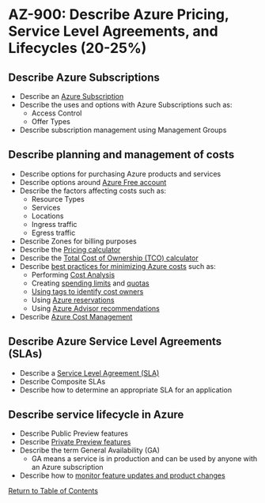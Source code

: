 # AZ-900: Describe Azure Pricing, Service Level Agreements, and Lifecycles (20-25%)

## Describe Azure Subscriptions

* Describe an [Azure Subscription](https://docs.microsoft.com/en-us/azure/architecture/cloud-adoption/getting-started/azure-resource-access#what-is-an-azure-subscription)
* Describe the uses and options with Azure Subscriptions such as:
    * Access Control
    * Offer Types
* Describe subscription management using Management Groups

## Describe planning and management of costs

* Describe options for purchasing Azure products and services
* Describe options around [Azure Free account](https://azure.microsoft.com/en-ca/free/free-account-faq/)
* Describe the factors affecting costs such as:
    * Resource Types
    * Services
    * Locations
    * Ingress traffic
    * Egress traffic
* Describe Zones for billing purposes
* Describe the [Pricing calculator](https://azure.microsoft.com/en-ca/pricing/calculator/)
* Describe the [Total Cost of Ownership (TCO) calculator](https://azure.microsoft.com/en-ca/pricing/tco/)
* Describe [best practices for minimizing Azure costs](https://docs.microsoft.com/en-us/azure/billing/billing-getting-started) such as:
    * Performing [Cost Analysis](https://docs.microsoft.com/en-us/azure/cost-management/quick-acm-cost-analysis)
    * Creating [spending limits](https://docs.microsoft.com/en-us/azure/billing/billing-spending-limit) and [quotas](https://docs.microsoft.com/en-us/azure/azure-subscription-service-limits)
    * [Using tags to identify cost owners](https://docs.microsoft.com/en-us/azure/azure-resource-manager/resource-group-using-tags)
    * Using [Azure reservations](https://azure.microsoft.com/en-ca/reservations/)
    * Using [Azure Advisor recommendations](https://docs.microsoft.com/en-ca/azure/advisor/advisor-overview)
* Describe [Azure Cost Management](https://docs.microsoft.com/en-us/azure/cost-management/overview-cost-mgt)

## Describe Azure Service Level Agreements (SLAs)

* Describe a [Service Level Agreement (SLA)](https://azure.microsoft.com/en-ca/support/legal/sla/)
* Describe Composite SLAs
* Describe how to determine an appropriate SLA for an application

## Describe service lifecycle in Azure

* Describe Public Preview features
* Describe [Private Preview features](https://azure.microsoft.com/en-ca/support/legal/preview-supplemental-terms/)
* Describe the term General Availability (GA)
    * GA means a service is in production and can be used by anyone with an Azure subscription
* Describe how to [monitor feature updates and product changes](https://azure.microsoft.com/en-ca/updates/)

[Return to Table of Contents](README.md)